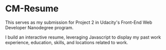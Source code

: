 # CM-Resume

This serves as my submission for Project 2 in Udacity's Front-End Web Developer Nanodegree program.

I build an interactive resume, leveraging Javascript to display my past work experience, education, skills, and locations related to work.
